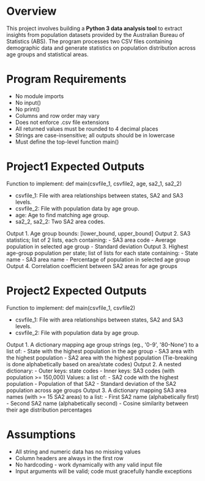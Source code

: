 # Overview
This project involves building a **Python 3 data analysis tool** to extract insights from population datasets provided by the Australian Bureau of Statistics (ABS). The program processes two CSV files containing demographic data and generate statistics on population distribution across age groups and statistical areas.

# Program Requirements
  - No module imports
  - No input()
  - No print()
  - Columns and row order may vary
  - Does not enforce .csv file extensions
  - All returned values must be rounded to 4 decimal places
  - Strings are case-insensitive; all outputs should be in lowercase
  - Must define the top-level function main()

# Project1 Expected Outputs
Function to implement: def main(csvfile_1, csvfile2, age, sa2_1, sa2_2)
  - csvfile_1: File with area relationships between states, SA2 and SA3 levels.
  - csvfile_2: File with population data by age group.
  - age: Age to find matching age group.
  - sa2_2, sa2_2: Two SA2 area codes.

  Output 1. Age group bounds: [lower_bound, upper_bound]
  Output 2. SA3 statistics; list of 2 lists, each containing:
    - SA3 area code
    - Average population in selected age group
    - Standard deviation
  Output 3. Highest age-group population per state; list of lists for each state containing:
    - State name
    - SA3 area name
    - Percentage of population in selected age group
  Output 4. Correlation coefficient between SA2 areas for age groups

# Project2 Expected Outputs
Function to implement: def main(csvfile_1, csvfile2)
  - csvfile_1: File with area relationships between states, SA2 and SA3 levels.
  - csvfile_2: File with population data by age group.

  Output 1. A dictionary mapping age group strings (eg., '0-9', '80-None') to a list of:
    - State with the highest population in the age group
    - SA3 area with the highest population
    - SA2 area with the highest population
    (Tie-breaking is done alphabetically based on area/state codes)
  Output 2. A nested dictionary:
    - Outer keys: state codes
    - Inner keys: SA3 codes (with population >= 150,000)
      Values: a list of:
        - SA2 code with the highest population
        - Population of that SA2
        - Standard deviation of the SA2 population across age groups
  Output 3. A dictionary mapping SA3 area names (with >= 15 SA2 areas) to a list:
    - First SA2 name (alphabetically first)
    - Second SA2 name (alphabetically second)
    - Cosine similarity between their age distribution percentages

# Assumptions
  - All string and numeric data has no missing values
  - Column headers are always in the first row
  - No hardcoding - work dynamically with any valid input file
  - Input arguments will be valid; code must gracefully handle exceptions
